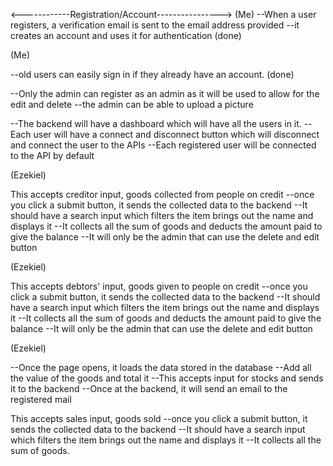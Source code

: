 <------------Registration/Account----------------> (Me)
--When a user registers, a verification email is sent to the email address provided 
--it creates an account and uses it for authentication  (done)
<!-----------Login/Sign in----------------->(Me)
--old users can easily sign in if they already have an account.  (done)

<!-----------Profile----------------->
--Only the admin can register as an admin as it will be used to allow for the edit and delete
--the admin can be able to upload a picture

<!---------------Backend Dashboard------------->
--The backend will have a dashboard which will have all the users in it. 
--Each user will have a connect and disconnect button which will disconnect and connect the user to the APIs
--Each registered user will be connected to the API by default

<!-----------Creditor-------------->(Ezekiel)
This accepts creditor input, goods collected from people on credit
--once you click a submit button, it sends the collected data to the backend
--It should have a search input which filters the item brings out the name and displays it
--It collects all the sum of goods and deducts the amount paid to give the balance
--It will only be the admin that can use the delete and edit button  

<!---------Debtor---------------->(Ezekiel)
This accepts debtors' input, goods given to people on credit 
--once you click a submit button, it sends the collected data to the backend
--It should have a search input which filters the item brings out the name and displays it
--It collects all the sum of goods and deducts the amount paid to give the balance
--It will only be the admin that can use the delete and edit button

<!-----------Stock------------------>(Ezekiel)
--Once the page opens, it loads the data stored in the database
--Add all the value of the goods and total it
--This accepts input for stocks and sends it to the backend
--Once at the backend, it will send an email to the registered mail

<!------------Sales------------------>
This accepts sales input, goods sold 
--once you click a submit button, it sends the collected data to the backend
--It should have a search input which filters the item brings out the name and displays it
--It collects all the sum of goods.
